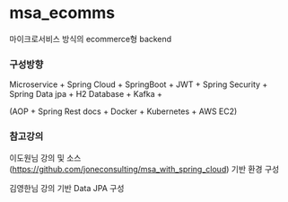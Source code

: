 # msa_ecomms
마이크로서비스 방식의 ecommerce형 backend

### 구성방향

Microservice + Spring Cloud + SpringBoot + JWT + Spring Security + Spring Data jpa + H2 Database + Kafka +

(AOP + Spring Rest docs + Docker + Kubernetes + AWS EC2)

### 참고강의

이도원님 강의 및 소스(https://github.com/joneconsulting/msa_with_spring_cloud) 기반 환경 구성

김영한님 강의 기반 Data JPA 구성

